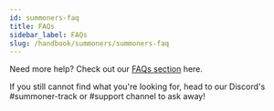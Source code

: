 ```yaml
---
id: summoners-faq
title: FAQs
sidebar_label: FAQs
slug: /handbook/summoners/summoners-faq
---
```


Need more help? Check out our [FAQs section](https://daohaus.club/docs/users/summoner-faq) here.

If you still cannot find what you're looking for, head to our Discord's #summoner-track or #support channel to ask away! 